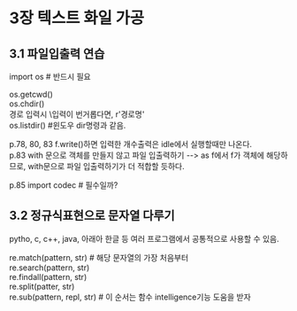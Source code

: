 # 3장 텍스트 화일 가공

## 3.1 파일입출력 연습  
import os # 반드시 필요  

os.getcwd()  
os.chdir()  
  경로 입력시 \\입력이 번거롭다면, r'경로명'  
os.listdir() #윈도우 dir명령과 같음.  

p.78, 80, 83 f.write()하면 입력한 개수출력은 idle에서 실행할때만 나온다.  
p.83 with 문으로 객체를 만들지 않고 파일 입출력하기 --> as f에서 f가 객체에 해당하므로, with문으로 파일 입출력하기가 더 적합할 듯하다.  

p.85 import codec # 필수일까?  


## 3.2 정규식표현으로 문자열 다루기
pytho, c, c++, java, 아래아 한글 등 여러 프로그램에서 공통적으로 사용할 수 있음.  

re.match(pattern, str) # 해당 문자열의 가장 처음부터  
re.search(pattern, str)  
re.findall(pattern, str)  
re.split(patter, str)  
re.sub(pattern, repl, str) # 이 순서는 함수 intelligence기능 도움을 받자  
